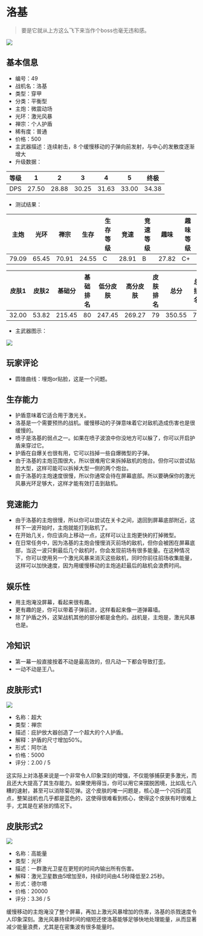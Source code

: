 # 洛基

> 要是它就从上方这么飞下来当作个boss也毫无违和感。

<img src="/ships/ship_49.png" style={{zoom:1}}/>

## 基本信息

- 编号：49
- 战机名：洛基
- 类型：穿甲
- 分类：平衡型
- 主炮：微震动场
- 光环：激光风暴
- 禅宗：个人护盾
- 稀有度：普通
- 价格：500
- 主武器描述：连续射击，8 个缓慢移动的子弹向前发射，与中心的发散度逐渐增大
- 升级数据：

| 等级 | 1 | 2 | 3 | 4 | 5 | 终极 |
|--|--|--|--|--|--|--|
| DPS | 27.50 | 28.88 | 30.25 | 31.63 | 33.00 | 34.38 |

- 测试结果：

| 主炮 | 光环 | 禅宗 | 生存 | 生存等级 | 竞速 | 竞速等级 | 趣味 | 趣味等级 |
|--|--|--|--|--|--|--|--|--|
| 79.09 | 65.45 | 70.91 | 24.55 | C | 28.91 | B | 27.82 | C+ |

| 皮肤1 | 皮肤2 | 基础分 | 基础排名 | 低分皮肤 | 高分皮肤 | 皮肤排名 | 总分 | 总排名 |
|--|--|--|--|--|--|--|--|--|
| 32.00 | 53.82 | 215.45 | 80 | 247.45 | 269.27 | 79 | 350.55 | 78 |

- 主武器图示：

<img src="/illustration/main_49.gif" style={{zoom:1}}/>

## 玩家评论

- 圆锥曲线：埋炮or贴脸，这是一个问题。

## 生存能力

- 护盾意味着它适合用于激光关。
- 洛基是一个需要预热的战机。缓慢移动的子弹意味着它对敌机造成伤害也是很缓慢的。
- 喷子是洛基的弱点之一。如果在喷子波浪中你没地方可以躲了，你可以开启护盾来穿过它。
- 护盾在自爆关也很有用，它可以挡掉一些自爆微型的子弹。
- 由于洛基的主炮范围很大，所以很难用它来拆掉敌机的炮台。但你可以尝试贴脸大型，这样可能可以拆掉大型一侧的两个炮台。
- 由于洛基的主炮速度很慢，所以你通常会待在屏幕底部。所以要确保你的激光风暴光环足够大，这样才能有效打击到敌机。

## 竞速能力

- 由于洛基的主炮很慢，所以你可以尝试在关卡之间，退回到屏幕底部附近，这样下一波开始时，主炮就能打到敌机了。
- 在开始几关，你应该向上移动一点，这样可以让主炮更快的打掉微型。
- 在日常任务中，因为洛基的主炮会慢慢消灭前场的敌机，但你会被困在屏幕底部，当这一波只剩最后几个敌机时，你会发现前场有很多能量。在这种情况下，你可以使用另一个激光风暴来消灭这些敌机，同时你前往前场收集能量，这样可以加快速度，因为用缓慢移动的主炮追赶最后的敌机会浪费时间。

## 娱乐性

- 用主炮淹没屏幕，看起来很有趣。
- 更有趣的是，你可以带着子弹前进，这样看起来像一道弹幕墙。
- 除了护盾之外，这架战机其他的部分都是金色的。战机是，主炮是，激光风暴也是。

## 冷知识

- 第一幕一般直接按着不动是最高效的，但凡动一下都会导致打歪。
- 一动不动是王八。

## 皮肤形式1

<img src="/ships/ship_49_apex_1.png" style={{zoom:1}}/>

- 名称：超大
- 类型：禅宗
- 描述：庇护放大器创造了一个超大的个人护盾。
- 解释：护盾的尺寸增加50%。
- 形式：阿尔法
- 价格：5000
- 评分：2.00 / 5

这实际上对洛基来说是一个非常令人印象深刻的增强，不仅能够捕获更多激光，而且还大大提高了其生存能力。如果使用得当，你可以用它来摆脱困境，比如乱七八糟的速射，甚至可以消除菊花弹。这个皮肤的唯一问题是，核心是一个闪烁的蓝点，整架战机也几乎都是蓝色的，这使得很难看到核心，使得这个皮肤有时很难上手，尤其是在紧张的情况下。

## 皮肤形式2

<img src="/ships/ship_49_apex_2.png" style={{zoom:1}}/>

- 名称：高能量
- 类型：光环
- 描述：一群激光卫星在更短的时间内输出所有伤害。
- 解释：激光卫星数由5增加至8，持续时间由4.5秒降低至2.25秒。
- 形式：德尔塔
- 价格：20000
- 评分：3.36 / 5

缓慢移动的主炮淹没了整个屏幕，再加上激光风暴增加的伤害，洛基的杀戮速度令人印象深刻。激光风暴持续时间的缩短还使洛基能够足够快地处理能量，从而显著减少能量浪费，尤其是在密集波有很多能量时。
